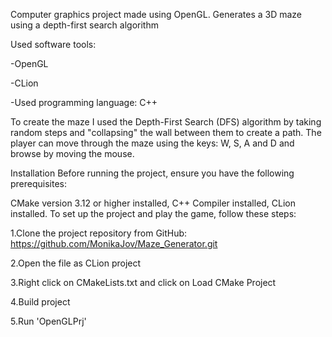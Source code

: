 Computer graphics project made using OpenGL. Generates a 3D maze using a depth-first search algorithm

Used software tools:

-OpenGL

-CLion

-Used programming language: C++

To create the maze I used the Depth-First Search (DFS) algorithm by taking random steps and "collapsing" the wall between them to create a path. The player can move through the maze using the keys: W, S, A and D and browse by moving the mouse.

Installation Before running the project, ensure you have the following prerequisites:

CMake version 3.12 or higher installed, C++ Compiler installed, CLion installed. To set up the project and play the game, follow these steps:

1.Clone the project repository from GitHub: https://github.com/MonikaJov/Maze_Generator.git

2.Open the file as CLion project

3.Right click on CMakeLists.txt and click on Load CMake Project

4.Build project

5.Run 'OpenGLPrj'

